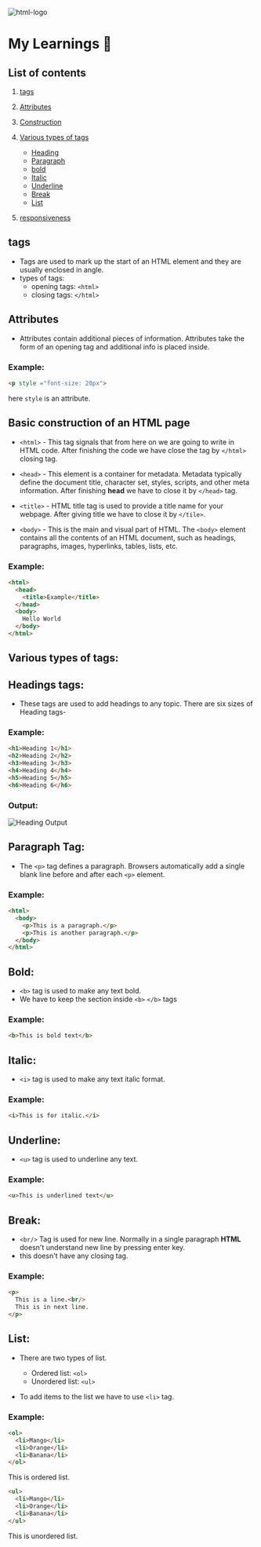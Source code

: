 ![html-logo](./resources/html-logo2.png)

# My Learnings 📖

## List of contents

1. [tags](#tags)
2. [Attributes](#attributes)
3. [Construction](#basic-construction-of-an-html-page)
4. [Various types of tags](#various-types-of-tags)
    * [Heading](#headings-tags)
    * [Paragraph](#paragraph-tag)
    * [bold](#bold)
    * [Italic](#italic)
    * [Underline](#underline)
    * [Break](#break)
    * [List](#List)

5. [responsiveness](responsiveness.md)
## tags

- Tags are used to mark up the start of an HTML element and they are usually enclosed in angle.
- types of tags: 
  * opening tags: `<html>`
  * closing tags: `</html>`

## Attributes

- Attributes contain additional pieces of information. Attributes take the form of an opening tag and additional info is placed inside.

### Example:

```html
<p style ="font-size: 20px">
```
here `style` is an attribute.

## Basic construction of an HTML page

- `<html>` - This tag signals that from here on we are going to write in HTML code. After finishing the code we have close the tag by `</html>` closing tag.

- `<head>` - This element is a container for metadata. Metadata typically define the document title, character set, styles, scripts, and other meta information. After finishing **head** we have to close it by `</head>` tag.

- `<title>` - HTML title tag is used to provide a title name for your webpage. After giving title we have to close it by `</tile>`.

- `<body>` - This is the main and visual part of HTML. The `<body>` element contains all the contents of an HTML document, such as headings, paragraphs, images, hyperlinks, tables, lists, etc.

### Example: 

```html
<html>
  <head>
    <title>Example</title>
  </head>
  <body>
    Hello World
  </body>
</html>
```

## Various types of tags:

## Headings tags:

- These tags are used to add headings to any topic. There are six sizes of Heading tags-

### Example:

```html
<h1>Heading 1</h1>
<h2>Heading 2</h2>
<h3>Heading 3</h3>
<h4>Heading 4</h4>
<h5>Heading 5</h5>
<h6>Heading 6</h6>
```

### Output:

![Heading Output](./resources/headings.png)

## Paragraph Tag:

- The `<p>` tag defines a paragraph. Browsers automatically add a single blank line before and after each `<p>` element.

### Example: 

```html
<html>
  <body>
    <p>This is a paragraph.</p>
    <p>This is another paragraph.</p>
  </body>
</html>
```

## Bold:

- `<b>` tag is used to make any text bold.
- We have to keep the section inside `<b>` `</b>` tags

### Example:
```html
<b>This is bold text</b>
```

## Italic:

- `<i>` tag is used to make any text italic format.

### Example:
```html
<i>This is for italic.</i>
```

## Underline:
- `<u>` tag is used to underline any text.

### Example:
```html
<u>This is underlined text</u>
```

## Break:
- `<br/>` Tag is used for new line. Normally in a single paragraph **HTML** doesn't understand new line by pressing enter key.
- this doesn't have any closing tag.

### Example:
```html
<p>
  This is a line.<br/>
  This is in next line.
</p>
```

## List:

- There are two types of list.
  * Ordered list: `<ol>`
  * Unordered list: `<ul>`

- To add items to the list we have to use `<li>` tag.

### Example:

```html
<ol>
  <li>Mango</li>
  <li>Orange</li>
  <li>Banana</li>
</ol>
```
This is ordered list.

```html
<ul>
  <li>Mango</li>
  <li>Orange</li>
  <li>Banana</li>
</ul>
```
This is unordered list.

